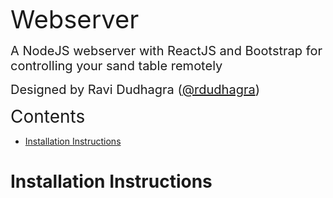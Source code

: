 <span style="font-size: 40px">Webserver</span>

<span style="font-size: 20px">A NodeJS webserver with ReactJS and Bootstrap for controlling your sand table remotely</span>

<span style="font-size: 20px">Designed by Ravi Dudhagra ([@rdudhagra](https://github.com/rdudhagra))</span>

<span style="font-size: 28px">Contents</span>
- [Installation Instructions](#installation-instructions)

# Installation Instructions
